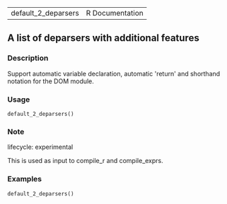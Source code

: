 |                       |                 |
|-----------------------|----------------:|
| default\_2\_deparsers | R Documentation |

## A list of deparsers with additional features

### Description

Support automatic variable declaration, automatic 'return' and shorthand
notation for the DOM module.

### Usage

    default_2_deparsers()

### Note

lifecycle: experimental

This is used as input to compile\_r and compile\_exprs.

### Examples

    default_2_deparsers()

<link rel="stylesheet" type="text/css" href="../css/md-styles.css"></link>
